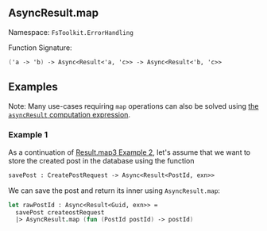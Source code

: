 ## AsyncResult.map

Namespace: `FsToolkit.ErrorHandling`

Function Signature:

```fsharp
('a -> 'b) -> Async<Result<'a, 'c>> -> Async<Result<'b, 'c>>
```

## Examples

Note: Many use-cases requiring `map` operations can also be solved using [the `asyncResult` computation expression](../asyncResult/ce.md).

### Example 1

As a continuation of [Result.map3 Example 2](../result/map3.md#example-2), let's assume that we want to store the created post in the database using the function

```fsharp
savePost : CreatePostRequest -> Async<Result<PostId, exn>>
```

We can save the post and return its inner using `AsyncResult.map`:

```fsharp
let rawPostId : Async<Result<Guid, exn>> =
  savePost createostRequest
  |> AsyncResult.map (fun (PostId postId) -> postId)
```

